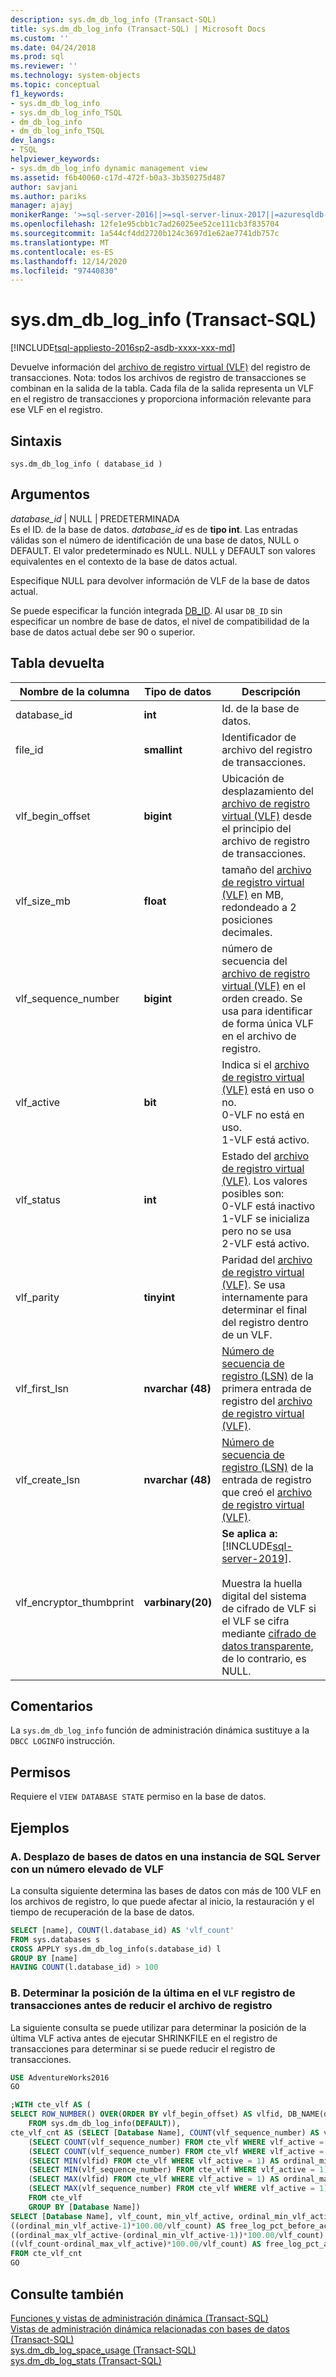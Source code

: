 ```yaml
---
description: sys.dm_db_log_info (Transact-SQL)
title: sys.dm_db_log_info (Transact-SQL) | Microsoft Docs
ms.custom: ''
ms.date: 04/24/2018
ms.prod: sql
ms.reviewer: ''
ms.technology: system-objects
ms.topic: conceptual
f1_keywords:
- sys.dm_db_log_info
- sys.dm_db_log_info_TSQL
- dm_db_log_info
- dm_db_log_info_TSQL
dev_langs:
- TSQL
helpviewer_keywords:
- sys.dm_db_log_info dynamic management view
ms.assetid: f6b40060-c17d-472f-b0a3-3b350275d487
author: savjani
ms.author: pariks
manager: ajayj
monikerRange: '>=sql-server-2016||>=sql-server-linux-2017||=azuresqldb-mi-current'
ms.openlocfilehash: 12fe1e95cbb1c7ad26025ee52ce111cb3f835704
ms.sourcegitcommit: 1a544cf4dd2720b124c3697d1e62ae7741db757c
ms.translationtype: MT
ms.contentlocale: es-ES
ms.lasthandoff: 12/14/2020
ms.locfileid: "97440830"
---
```

# <a name="sysdm_db_log_info-transact-sql"></a>sys.dm_db_log_info (Transact-SQL)
[!INCLUDE[tsql-appliesto-2016sp2-asdb-xxxx-xxx-md](../../includes/tsql-appliesto-2016sp2-asdb-xxxx-xxx-md.md)]

Devuelve información del [archivo de registro virtual (VLF)](../../relational-databases/sql-server-transaction-log-architecture-and-management-guide.md#physical_arch) del registro de transacciones. Nota: todos los archivos de registro de transacciones se combinan en la salida de la tabla. Cada fila de la salida representa un VLF en el registro de transacciones y proporciona información relevante para ese VLF en el registro.

## <a name="syntax"></a>Sintaxis  
  
```  
sys.dm_db_log_info ( database_id )  
``` 

## <a name="arguments"></a>Argumentos  
 *database_id* | NULL | PREDETERMINADA  
 Es el ID. de la base de datos. *database_id* es de **tipo int**. Las entradas válidas son el número de identificación de una base de datos, NULL o DEFAULT. El valor predeterminado es NULL. NULL y DEFAULT son valores equivalentes en el contexto de la base de datos actual.
 
 Especifique NULL para devolver información de VLF de la base de datos actual.

 Se puede especificar la función integrada [DB_ID](../../t-sql/functions/db-id-transact-sql.md). Al usar `DB_ID` sin especificar un nombre de base de datos, el nivel de compatibilidad de la base de datos actual debe ser 90 o superior.  

## <a name="table-returned"></a>Tabla devuelta  

|Nombre de la columna|Tipo de datos|Descripción|  
|-----------------|---------------|-----------------|  
|database_id|**int**|Id. de la base de datos.|
|file_id|**smallint**|Identificador de archivo del registro de transacciones.|  
|vlf_begin_offset|**bigint** |Ubicación de desplazamiento del [archivo de registro virtual (VLF)](../../relational-databases/sql-server-transaction-log-architecture-and-management-guide.md#physical_arch) desde el principio del archivo de registro de transacciones.|
|vlf_size_mb |**float** |tamaño del [archivo de registro virtual (VLF)](../../relational-databases/sql-server-transaction-log-architecture-and-management-guide.md#physical_arch) en MB, redondeado a 2 posiciones decimales.|     
|vlf_sequence_number|**bigint** |número de secuencia del [archivo de registro virtual (VLF)](../../relational-databases/sql-server-transaction-log-architecture-and-management-guide.md#physical_arch) en el orden creado. Se usa para identificar de forma única VLF en el archivo de registro.|
|vlf_active|**bit** |Indica si el [archivo de registro virtual (VLF)](../../relational-databases/sql-server-transaction-log-architecture-and-management-guide.md#physical_arch) está en uso o no. <br />0-VLF no está en uso.<br />1-VLF está activo.|
|vlf_status|**int** |Estado del [archivo de registro virtual (VLF)](../../relational-databases/sql-server-transaction-log-architecture-and-management-guide.md#physical_arch). Los valores posibles son: <br />0-VLF está inactivo <br />1-VLF se inicializa pero no se usa <br /> 2-VLF está activo.|
|vlf_parity|**tinyint** |Paridad del [archivo de registro virtual (VLF)](../../relational-databases/sql-server-transaction-log-architecture-and-management-guide.md#physical_arch). Se usa internamente para determinar el final del registro dentro de un VLF.|
|vlf_first_lsn|**nvarchar (48)** |[Número de secuencia de registro (LSN)](../../relational-databases/sql-server-transaction-log-architecture-and-management-guide.md#Logical_Arch) de la primera entrada de registro del [archivo de registro virtual (VLF)](../../relational-databases/sql-server-transaction-log-architecture-and-management-guide.md#physical_arch).|
|vlf_create_lsn|**nvarchar (48)** |[Número de secuencia de registro (LSN)](../../relational-databases/sql-server-transaction-log-architecture-and-management-guide.md#Logical_Arch) de la entrada de registro que creó el [archivo de registro virtual (VLF)](../../relational-databases/sql-server-transaction-log-architecture-and-management-guide.md#physical_arch).|
|vlf_encryptor_thumbprint|**varbinary(20)**| **Se aplica a:** [!INCLUDE[sql-server-2019](../../includes/sssqlv15-md.md)]. <br><br> Muestra la huella digital del sistema de cifrado de VLF si el VLF se cifra mediante [cifrado de datos transparente](../../relational-databases/security/encryption/transparent-data-encryption.md), de lo contrario, es NULL. |

## <a name="remarks"></a>Comentarios
La `sys.dm_db_log_info` función de administración dinámica sustituye a la `DBCC LOGINFO` instrucción.    
 
## <a name="permissions"></a>Permisos  
Requiere el `VIEW DATABASE STATE` permiso en la base de datos.  
  
## <a name="examples"></a>Ejemplos  
  
### <a name="a-determing-databases-in-a-sql-server-instance-with-high-number-of-vlfs"></a>A. Desplazo de bases de datos en una instancia de SQL Server con un número elevado de VLF
La consulta siguiente determina las bases de datos con más de 100 VLF en los archivos de registro, lo que puede afectar al inicio, la restauración y el tiempo de recuperación de la base de datos.

```sql
SELECT [name], COUNT(l.database_id) AS 'vlf_count' 
FROM sys.databases s
CROSS APPLY sys.dm_db_log_info(s.database_id) l
GROUP BY [name]
HAVING COUNT(l.database_id) > 100
```

### <a name="b-determing-the-position-of-the-last-vlf-in-transaction-log-before-shrinking-the-log-file"></a>B. Determinar la posición de la última en el `VLF` registro de transacciones antes de reducir el archivo de registro

La siguiente consulta se puede utilizar para determinar la posición de la última VLF activa antes de ejecutar SHRINKFILE en el registro de transacciones para determinar si se puede reducir el registro de transacciones.

```sql
USE AdventureWorks2016
GO

;WITH cte_vlf AS (
SELECT ROW_NUMBER() OVER(ORDER BY vlf_begin_offset) AS vlfid, DB_NAME(database_id) AS [Database Name], vlf_sequence_number, vlf_active, vlf_begin_offset, vlf_size_mb
    FROM sys.dm_db_log_info(DEFAULT)),
cte_vlf_cnt AS (SELECT [Database Name], COUNT(vlf_sequence_number) AS vlf_count,
    (SELECT COUNT(vlf_sequence_number) FROM cte_vlf WHERE vlf_active = 0) AS vlf_count_inactive,
    (SELECT COUNT(vlf_sequence_number) FROM cte_vlf WHERE vlf_active = 1) AS vlf_count_active,
    (SELECT MIN(vlfid) FROM cte_vlf WHERE vlf_active = 1) AS ordinal_min_vlf_active,
    (SELECT MIN(vlf_sequence_number) FROM cte_vlf WHERE vlf_active = 1) AS min_vlf_active,
    (SELECT MAX(vlfid) FROM cte_vlf WHERE vlf_active = 1) AS ordinal_max_vlf_active,
    (SELECT MAX(vlf_sequence_number) FROM cte_vlf WHERE vlf_active = 1) AS max_vlf_active
    FROM cte_vlf
    GROUP BY [Database Name])
SELECT [Database Name], vlf_count, min_vlf_active, ordinal_min_vlf_active, max_vlf_active, ordinal_max_vlf_active,
((ordinal_min_vlf_active-1)*100.00/vlf_count) AS free_log_pct_before_active_log,
((ordinal_max_vlf_active-(ordinal_min_vlf_active-1))*100.00/vlf_count) AS active_log_pct,
((vlf_count-ordinal_max_vlf_active)*100.00/vlf_count) AS free_log_pct_after_active_log
FROM cte_vlf_cnt
GO
```

## <a name="see-also"></a>Consulte también  
[Funciones y vistas de administración dinámica &#40;Transact-SQL&#41;](~/relational-databases/system-dynamic-management-views/system-dynamic-management-views.md)   
[Vistas de administración dinámica relacionadas con bases de datos &#40;Transact-SQL&#41;](../../relational-databases/system-dynamic-management-views/database-related-dynamic-management-views-transact-sql.md)   
[sys.dm_db_log_space_usage &#40;Transact-SQL&#41;](../../relational-databases/system-dynamic-management-views/sys-dm-db-log-space-usage-transact-sql.md)   
[sys.dm_db_log_stats &#40;Transact-SQL&#41;](../../relational-databases/system-dynamic-management-views/sys-dm-db-log-stats-transact-sql.md)

